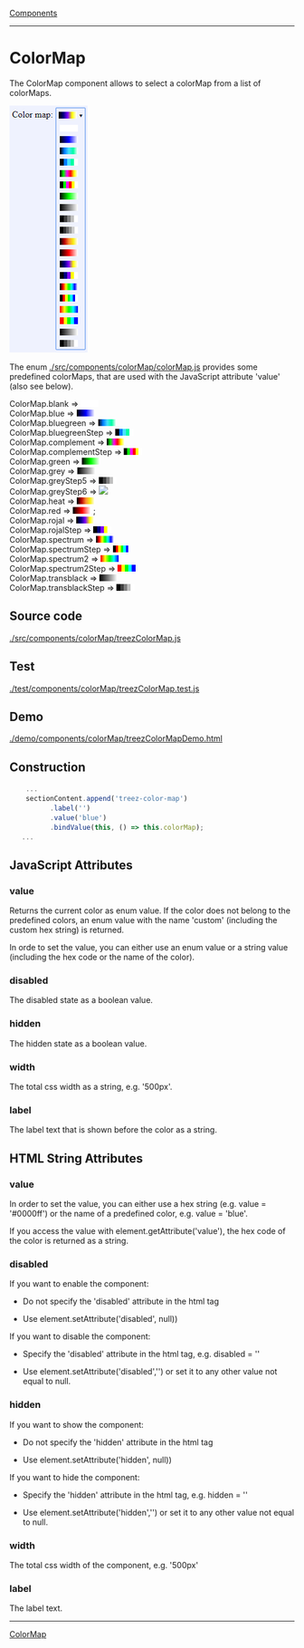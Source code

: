 [Components](../components.md)

----

# ColorMap
		
The ColorMap component allows to select a colorMap from a list of colorMaps. 
	
![](../../images/treez_color_map.png)

The enum [./src/components/colorMap/colorMap.js](../../../src/components/colorMap/colorMap.js) provides some predefined colorMaps, that are used with the JavaScript attribute 'value' (also see below). 

ColorMap.blank => ![](../../../src/components/colorMap/blank.png)                 
ColorMap.blue => ![](../../../src/components/colorMap/blue.png)           
ColorMap.bluegreen => ![](../../../src/components/colorMap/bluegreen.png)               
ColorMap.bluegreenStep => ![](../../../src/components/colorMap/bluegreen-step.png)                
ColorMap.complement => ![](../../../src/components/colorMap/complement.png)                    
ColorMap.complementStep => ![](../../../src/components/colorMap/complement-step.png)                  
ColorMap.green => ![](../../../src/components/colorMap/green.png)            
ColorMap.grey => ![](../../../src/components/colorMap/grey.png)            
ColorMap.greyStep5 => ![](../../../src/components/colorMap/grey-step5.png)                
ColorMap.greyStep6 => ![](../../../src/components/colorMap/grey-tep6.png)                     
ColorMap.heat => ![](../../../src/components/colorMap/heat.png)                 
ColorMap.red => ![](../../../src/components/colorMap/red.png)    ;                    
ColorMap.rojal => ![](../../../src/components/colorMap/rojal.png)             
ColorMap.rojalStep => ![](../../../src/components/colorMap/rojal-step.png)                     
ColorMap.spectrum => ![](../../../src/components/colorMap/spectrum.png)                
ColorMap.spectrumStep => ![](../../../src/components/colorMap/spectrum-step.png)                        
ColorMap.spectrum2 => ![](../../../src/components/colorMap/spectrum2.png)                      
ColorMap.spectrum2Step => ![](../../../src/components/colorMap/spectrum2-step.png)                    
ColorMap.transblack => ![](../../../src/components/colorMap/transblack.png)          
ColorMap.transblackStep => ![](../../../src/components/colorMap/transblack-step.png)    

		
## Source code

[./src/components/colorMap/treezColorMap.js](../../../src/components/colorMap/treezColorMap.js)

## Test

[./test/components/colorMap/treezColorMap.test.js](../../../test/components/colorMap/treezColorMap.test.js)

## Demo

[./demo/components/colorMap/treezColorMapDemo.html](../../../demo/components/colorMap/treezColorMapDemo.html)

## Construction

```javascript
    ...
    sectionContent.append('treez-color-map')
		  .label('')		  
		  .value('blue')		
		  .bindValue(this, () => this.colorMap);	
   ...
```

## JavaScript Attributes

### value

Returns the current color as enum value. If the color does not belong to the predefined colors, an enum value with the name 'custom' (including the custom hex string) is returned. 

In orde to set the value, you can either use an enum value or a string value (including the hex code or the name of the color).  

### disabled

The disabled state as a boolean value. 

### hidden

The hidden state as a boolean value.

### width

The total css width as a string, e.g. '500px'.

### label

The label text that is shown before the color as a string. 

## HTML String Attributes

### value

In order to set the value, you can either use a hex string (e.g. value = '#0000ff') or the name of a predefined color, e.g. value = 'blue'.  

If you access the value with element.getAttribute('value'), the hex code of the color is returned as a string. 

### disabled

If you want to enable the component:

* Do not specify the 'disabled' attribute in the html tag

* Use element.setAttribute('disabled', null)) 

If you want to disable the component:

* Specify the 'disabled' attribute in the html tag, e.g. disabled = ''

* Use element.setAttribute('disabled','') or set it to any other value not equal to null. 

### hidden

If you want to show the component:

* Do not specify the 'hidden' attribute in the html tag

* Use element.setAttribute('hidden', null)) 

If you want to hide the component:

* Specify the 'hidden' attribute in the html tag, e.g. hidden = ''

* Use element.setAttribute('hidden','') or set it to any other value not equal to null. 

### width

The total css width of the component, e.g. '500px'

### label

The label text.




----

[ColorMap](../colorMap/colorMap.md)

